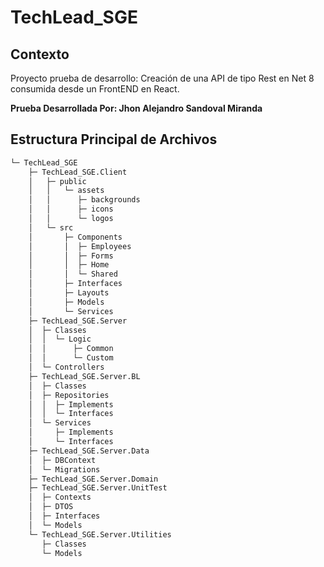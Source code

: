 # TechLead_SGE

## Contexto

Proyecto prueba de desarrollo: Creación de una API de tipo Rest en Net 8 consumida desde un FrontEND en React.

<b> Prueba Desarrollada Por: Jhon Alejandro Sandoval Miranda </b> 

## Estructura Principal de Archivos

```bash
└─ TechLead_SGE
    ├─ TechLead_SGE.Client
    │   ├─ public
    │   │   └─ assets
    │   │      ├─ backgrounds
    │   │      ├─ icons
    │   │      └─ logos
    │   └─ src
    │       ├─ Components
    │       │  ├─ Employees 
    │       │  ├─ Forms 
    │       │  ├─ Home
    │       │  └─ Shared
    │       ├─ Interfaces
    │       ├─ Layouts
    │       ├─ Models
    │       └─ Services
    ├─ TechLead_SGE.Server
    │  ├─ Classes
    │  │  └─ Logic
    │  │      ├─ Common
    │  │      └─ Custom
    │  └─ Controllers
    ├─ TechLead_SGE.Server.BL
    │  ├─ Classes
    │  ├─ Repositories
    │  │  ├─ Implements
    │  │  └─ Interfaces
    │  └─ Services
    │     ├─ Implements
    │     └─ Interfaces
    ├─ TechLead_SGE.Server.Data
    │  ├─ DBContext
    │  └─ Migrations
    ├─ TechLead_SGE.Server.Domain
    ├─ TechLead_SGE.Server.UnitTest
    │  ├─ Contexts
    │  ├─ DTOS
    │  ├─ Interfaces
    │  └─ Models
    └─ TechLead_SGE.Server.Utilities
       ├─ Classes
       └─ Models
```